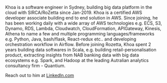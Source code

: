 Khoa is a software engineer in Sydney, building big data platform in the cloud with SIRCA/RoZetta since Jan-2019. Khoa is a certified AWS developer associate building end to end solution in AWS. Since joining, he has been working daily with a wide array of AWS technologies e.g. ECS, S3, Dynamo, RDS, Lambda, Cloudwatch, CloudFormation, APIGateway, Kinesis, Athena to name a few and multiple programming languages/frameworks e.g. Python, Java, bash/flask, React-redux etc.. and developing orchestration workflow in Airflow. Before joining Rozetta, Khoa spent 2 years building data softwares in Scala, e.g. building retail-personalisation product, extracting insights from NAB banking data with big data ecosystems e.g. Spark, and Hadoop at the leading Autralian analytics consultancy firm - Quantium.

Reach out to him at [LinkedIn.com](https://www.linkedin.com/in/trantankhoa/)
